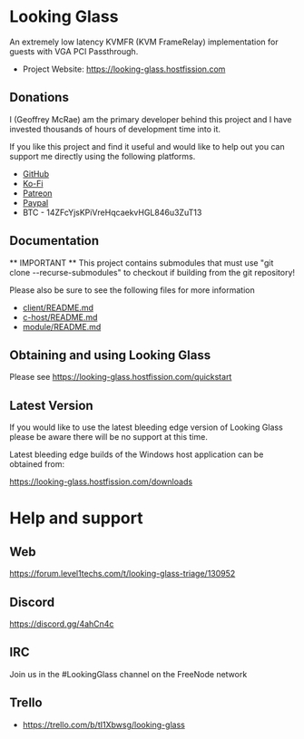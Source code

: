 # Looking Glass

An extremely low latency KVMFR (KVM FrameRelay) implementation for guests with
VGA PCI Passthrough.

* Project Website: https://looking-glass.hostfission.com

## Donations

I (Geoffrey McRae) am the primary developer behind this project and I have
invested thousands of hours of development time into it.

If you like this project and find it useful and would like to help out you can
support me directly using the following platforms.

* [GitHub](https://github.com/sponsors/gnif)
* [Ko-Fi](https://ko-fi.com/lookingglass)
* [Patreon](https://www.patreon.com/gnif)
* [Paypal](https://www.paypal.com/cgi-bin/webscr?cmd=_s-xclick&hosted_button_id=ESQ72XUPGKXRY)
* BTC - 14ZFcYjsKPiVreHqcaekvHGL846u3ZuT13

## Documentation

** IMPORTANT **
This project contains submodules that must use "git clone --recurse-submodules" to checkout if building from the
git repository!

Please also be sure to see the following files for more information

* [client/README.md](client/README.md)
* [c-host/README.md](c-host/README.md)
* [module/README.md](module/README.md)

## Obtaining and using Looking Glass

Please see https://looking-glass.hostfission.com/quickstart

## Latest Version

If you would like to use the latest bleeding edge version of Looking Glass please
be aware there will be no support at this time.

Latest bleeding edge builds of the Windows host application can be obtained from:

https://looking-glass.hostfission.com/downloads

# Help and support

## Web

https://forum.level1techs.com/t/looking-glass-triage/130952

## Discord

https://discord.gg/4ahCn4c

## IRC

Join us in the #LookingGlass channel on the FreeNode network

## Trello

* https://trello.com/b/tI1Xbwsg/looking-glass
